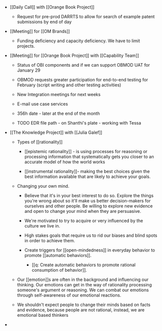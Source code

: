 - [[Daily Call]] with [[Orange Book Project]]
	 - Request for pre-prod DARRTS to allow for search of example patent submissions by end of day

- [[Meeting]] for [[OM Brands]]
	 - Funding deficiency and capacity deficiency. We have to limit projects.

- [[Meeting]] for [[Orange Book Project]] with [[Capability Team]]
	 - Status of OBI components and if we can support OBMOD UAT for January 29

	 - OBMOD requests greater participation for end-to-end testing for February (script writing and other testing activities)

	 - New Integration meetings for next weeks

	 - E-mail use case services

	 - 356h date - later at the end of the month 

	 - TODO  EDR file path - on Shanthi's plate - working with Tessa

- [[The Knowledge Project]] with [[Julia Galef]]
	 - Types of [[rationality]]
		 - [[epistemic rationality]] - is using processes for reasoning or processing information that systematically gets you closer to  an accurate model of how the world works

		 - [[instrumental rationality]]- making the best choices given the best information available that are likely to achieve your goals. 

	 - Changing your own mind. 
		 - Believe that it's in your best interest to do so. Explore the things you're wrong about so it'll make us better decision-makers for ourselves and other people. Be willing to explore new evidence and open to change your mind when they are persuasive. 

		 - We're motivated to try to acquire or very influenced by the culture we live in. 

		 - High stakes goals that require us to rid our biases and blind spots in order to achieve them. 

		 - Create triggers for [[open-mindedness]] in everyday behavior to promote [[automatic behaviors]]. 
			 - [[q: Create automatic behaviors to promote rational consumption of behavior]]. 

	 - Our [[emotion]]s are often in the background and influencing our thinking. Our emotions can get in the way of rationality processing someone's argument or reasoning. We can combat our emotions through self-awareness of our emotional reactions. 

	 - We shouldn't expect people to change their minds based on facts and evidence, because people are not rational, instead, we are emotional based thinkers

- 
